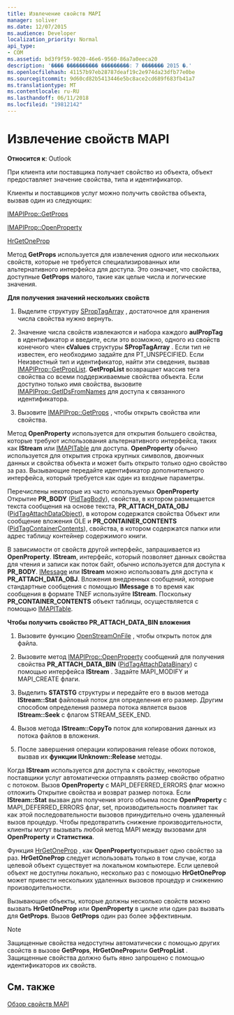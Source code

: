```yaml
---
title: Извлечение свойств MAPI
manager: soliver
ms.date: 12/07/2015
ms.audience: Developer
localization_priority: Normal
api_type:
- COM
ms.assetid: bd3f9f59-9020-46e6-9560-86a7a0eeca20
description: '���� ���������� ���������: 7 ������� 2015 �.'
ms.openlocfilehash: 41157b97eb28787deaf19c2e974da23dfb77e0be
ms.sourcegitcommit: 9d60cd82b5413446e5bc8ace2cd689f683fb41a7
ms.translationtype: MT
ms.contentlocale: ru-RU
ms.lasthandoff: 06/11/2018
ms.locfileid: "19812142"
---
```

# <a name="retrieving-mapi-properties"></a>Извлечение свойств MAPI

 
  
**Относится к**: Outlook 
  
При клиента или поставщика получает свойство из объекта, объект предоставляет значение свойства, типа и идентификатор. 
  
Клиенты и поставщиков услуг можно получить свойства объекта, вызвав один из следующих:
  
[IMAPIProp::GetProps](imapiprop-getprops.md)
  
[IMAPIProp::OpenProperty](imapiprop-openproperty.md)
  
[HrGetOneProp](hrgetoneprop.md)
  
Метод **GetProps** используется для извлечения одного или нескольких свойств, которые не требуется специализированных или альтернативного интерфейса для доступа. Это означает, что свойства, доступные **GetProps** малого, такие как целые числа и логические значения. 
  
 **Для получения значений нескольких свойств**
  
1. Выделите структуру [SPropTagArray](sproptagarray.md) , достаточное для хранения числа свойства нужно вернуть. 
    
2. Значение числа свойств извлекаются и набора каждого **aulPropTag** в идентификатор и введите, если это возможно, одного из свойств конечного член **cValues** структуры **SPropTagArray** . Если тип не известен, его необходимо задайте для PT_UNSPECIFIED. Если Неизвестный тип и идентификатор, найти эти сведения, вызвав [IMAPIProp::GetPropList](imapiprop-getproplist.md). **GetPropList** возвращает массив тега свойства со всеми поддерживаемые свойства объекта. Если доступно только имя свойства, вызовите [IMAPIProp::GetIDsFromNames](imapiprop-getidsfromnames.md) для доступа к связанного идентификатора. 
    
3. Вызовите [IMAPIProp::GetProps](imapiprop-getprops.md) , чтобы открыть свойства или свойства. 
    
Метод **OpenProperty** используется для открытия большего свойства, которые требуют использования альтернативного интерфейса, таких как **IStream** или [IMAPITable](imapitableiunknown.md) для доступа. **OpenProperty** обычно используется для открытия строка крупных символов, двоичных данных и свойства объекта и может быть открыто только одно свойство за раз. Вызывающие передайте идентификатор дополнительного интерфейса, который требуется как один из входные параметры. 
  
Перечислены некоторые из часто используемых **OpenProperty** Открытие **PR_BODY** ([PidTagBody](pidtagbody-canonical-property.md)), свойства, в котором размещается текста сообщения на основе текста, **PR_ATTACH_DATA_OBJ** ([PidTagAttachDataObject](pidtagattachdataobject-canonical-property.md)), в котором содержатся свойства Объект или сообщение вложения OLE и **PR_CONTAINER_CONTENTS** ([PidTagContainerContents](pidtagcontainercontents-canonical-property.md)), свойства, в котором содержатся папки или адрес таблицу контейнер содержимого книги. 
  
В зависимости от свойств другой интерфейс, запрашивается из **OpenProperty**. **IStream**, интерфейс, который позволяет данных свойства для чтения и записи как поток байт, обычно используется для доступа к **PR_BODY**. [IMessage](imessageimapiprop.md) или **IStream** можно использовать для доступа к **PR_ATTACH_DATA_OBJ**. Вложения внедренных сообщений, которые стандартные сообщения с помощью **IMessage** в то время как сообщения в формате TNEF используйте **IStream**. Поскольку **PR_CONTAINER_CONTENTS** объект таблицы, осуществляется с помощью [IMAPITable](imapitableiunknown.md).
  
 **Чтобы получить свойство PR_ATTACH_DATA_BIN вложения**
  
1. Вызовите функцию [OpenStreamOnFile](openstreamonfile.md) , чтобы открыть поток для файла. 
    
2. Вызовите метод [IMAPIProp::OpenProperty](imapiprop-openproperty.md) сообщений для получения свойства **PR_ATTACH_DATA_BIN** ([PidTagAttachDataBinary](pidtagattachdatabinary-canonical-property.md)) с помощью интерфейса **IStream** . Задайте MAPI_MODIFY и MAPI_CREATE флаги. 
    
3. Выделить **STATSTG** структуры и передайте его в вызов метода **IStream::Stat** файловый поток для определения его размер. Другим способом определения размера потока является вызов **IStream::Seek** с флагом STREAM_SEEK_END. 
    
4. Вызов метода **IStream::CopyTo** поток для копирования данных из потока файлов в вложения. 
    
5. После завершения операции копирования release обоих потоков, вызвав их **функции IUnknown::Release** методы. 
    
Когда **IStream** используется для доступа к свойству, некоторые поставщики услуг автоматически отправлять размер свойство обратно с потоком. Вызов **OpenProperty** с MAPI_DEFERRED_ERRORS флаг можно отложить Открытие свойства и возврат размер потока. Если **IStream::Stat** вызван для получения этого объема после **OpenProperty** с MAPI_DEFERRED_ERRORS флаг, set, производительность повлияет так как этой последовательности вызовов принудительно очень удаленный вызов процедур. Чтобы предотвратить снижение производительности, клиенты могут вызывать любой метод MAPI между вызовами для **OpenProperty** и **Статистика**.
  
Функция [HrGetOneProp](hrgetoneprop.md) , как **OpenProperty**открывает одно свойство за раз. **HrGetOneProp** следует использовать только в том случае, когда целевой объект существует на локальном компьютере. Если целевой объект не доступны локально, несколько раз с помощью **HrGetOneProp** может привести нескольких удаленных вызовов процедур и снижению производительности. 
  
Вызывающие объекты, которые должны несколько свойств можно вызвать **HrGetOneProp** или **OpenProperty** в цикле или один раз вызвать для **GetProps**. Вызов **GetProps** один раз более эффективным. 
  
> [!NOTE]
> Защищенные свойства недоступны автоматически с помощью других свойств в вызове **GetProps**, **HrGetOneProp**или **GetPropList** . Защищенные свойства должно быть явно запрошено с помощью идентификаторов их свойств. 
  
## <a name="see-also"></a>См. также



[Обзор свойств MAPI](mapi-property-overview.md)

